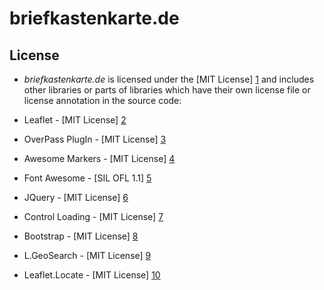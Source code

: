 # briefkastenkarte.de

## License
- *briefkastenkarte.de* is licensed under the [MIT License] [1] and includes other
libraries or parts of libraries which have their own license file or license
annotation in the source code:

 - Leaflet - [MIT License] [2]
 - OverPass PlugIn - [MIT License] [3]
 - Awesome Markers - [MIT License] [4]
 - Font Awesome - [SIL OFL 1.1] [5]
 - JQuery - [MIT License] [6]
 - Control Loading - [MIT License] [7]
 - Bootstrap - [MIT License] [8]
 - L.GeoSearch - [MIT License] [9]
 - Leaflet.Locate - [MIT License] [10]

  [1]: http://opensource.org/licenses/mit-license.html
  [2]: https://github.com/Leaflet/Leaflet/blob/master/LICENSE
  [3]: https://github.com/kartenkarsten/leaflet-layer-overpass/blob/master/LICENSE
  [4]: https://github.com/lvoogdt/Leaflet.awesome-markers/blob/2.0/develop/LICENSE
  [5]: http://fortawesome.github.io/Font-Awesome/license
  [6]: https://jquery.org/license/
  [7]: https://github.com/ebrelsford/Leaflet.loading/blob/master/LICENSE
  [8]: http://getbootstrap.com/getting-started/#license-faqs
  [9]: https://github.com/smeijer/L.GeoSearch/blob/master/LICENSE
  [10]: https://github.com/domoritz/leaflet-locatecontrol/blob/gh-pages/LICENSE
